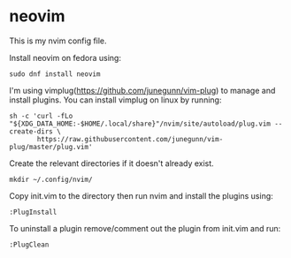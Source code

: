 # neovim
This is my nvim config file.

Install neovim on fedora using:

```
sudo dnf install neovim
```

I'm using vimplug(<a href='https://github.com/junegunn/vim-plug'>https://github.com/junegunn/vim-plug</a>) to manage and install plugins. You can install vimplug on linux by running:

```
sh -c 'curl -fLo "${XDG_DATA_HOME:-$HOME/.local/share}"/nvim/site/autoload/plug.vim --create-dirs \
       https://raw.githubusercontent.com/junegunn/vim-plug/master/plug.vim'
```

Create the relevant directories if it doesn't already exist.
```
mkdir ~/.config/nvim/
```

Copy init.vim to the directory then run nvim and install the plugins using:
```
:PlugInstall
```

To uninstall a plugin remove/comment out the plugin from init.vim and run:
```
:PlugClean
```
